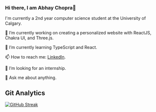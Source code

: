 ### Hi there, I am Abhay Chopra👋
I'm currently a 2nd year computer science student at the University of Calgary.

🔭 I’m currently working on creating a personalized website with ReactJS, Chakra UI, and Three.js.


🌱 I’m currently learning TypeScript and React.


📫 How to reach me: [LinkedIn](https://www.linkedin.com/in/abhay-chopra/).

🤔 I’m looking for an internship.


💬 Ask me about anything.



## Git Analytics

[![GitHub Streak](https://github-readme-streak-stats.herokuapp.com?user=Abhay-Chopra&theme=tokyonight_duo&hide_border=true)](https://git.io/streak-stats)
<!--
**Abhay-Chopra/Abhay-Chopra** is a ✨ _special_ ✨ repository because its `README.md` (this file) appears on your GitHub profile.

Here are some ideas to get you started:

- 🔭 I’m currently working on creating a personalized website with React, Chakra UI, and Three.js
- 🌱 I’m currently learning TypeScript and React.
- 👯 I’m looking to collaborate on ...
- 🤔 I’m looking for help with ...
- 💬 Ask me about ...
- 📫 How to reach me: ...
- 😄 Pronouns: ...
- ⚡ Fun fact: ...
-->
